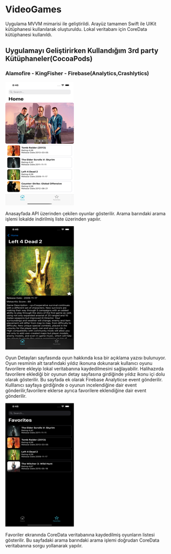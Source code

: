 # VideoGames
Uygulama MVVM mimarisi ile geliştirildi.
Arayüz tamamen Swift ile UIKit kütüphanesi kullanılarak oluşturuldu. Lokal veritabanı için CoreData kütüphanesi kullanıldı.

## Uygulamayı Geliştirirken Kullandığım 3rd party Kütüphaneler(CocoaPods)

### Alamofire - KingFisher - Firebase(Analytics,Crashlytics)

![](https://raw.githubusercontent.com/caner07/VideoGames/main/Screenshots/home.png) 

Anasayfada API üzerinden çekilen oyunlar gösterilir. Arama barındaki arama işlemi lokalde indirilmiş liste üzerinden yapılır.

![](https://raw.githubusercontent.com/caner07/VideoGames/main/Screenshots/details.png)

Oyun Detayları sayfasında oyun hakkında kısa bir açıklama yazısı bulunuyor. Oyun resminin alt tarafındaki yıldız ikonuna dokunarak kullanıcı
oyunu favorilere ekleyip lokal veritabanına kaydedilmesini sağlayabilir. Halihazırda favorilere eklediği bir oyunun detay sayfasına girdiğinde
yıldız ikonu içi dolu olarak gösterilir. Bu sayfada ek olarak Firebase Analyticse event gönderilir. Kulllanıcı sayfaya girdiğinde o oyunun incelendiğine dair
event gönderilir,favorilere eklerse ayrıca favorilere eklendiğine dair event gönderilir.

![](https://raw.githubusercontent.com/caner07/VideoGames/main/Screenshots/favorites.png)

Favoriler ekranında CoreData veritabanına kaydedilmiş oyunların listesi gösterilir. Bu sayfadaki arama barındaki arama işlemi doğrudan CoreData veritabanına
sorgu yollanarak yapılır.
